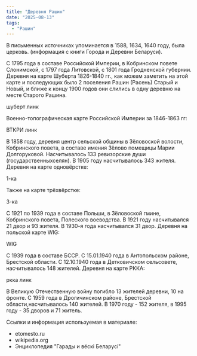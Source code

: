 ```yaml
---
title: "Деревня Рашин"
date: "2025-08-13"
tags: 
  - "Рашин"
---
```


В письменных источниках упоминается в 1588, 1634, 1640 году, была церковь. (информация с книги Города и Деревни Беларуси).

С 1795 года в составе Российской Империи, в Кобринском повете Слонимской, с 1797 года Литовской, с 1801 года Гродненской губернии. Деревня на карте Шуберта 1826-1840 гг., как можем заметить на этой карте и последующих было 2 поселения Рашин (Расень) Старый и Новый, и ближе к концу 1900 годов они слились в одну деревню на месте Старого Рашина.

шуберт линк

Военно-топографическая карте Российской Империи за 1846-1863 гг:

ВТКРИ линк

В 1858 году, деревня центр сельской общины в Зёловоской волости, Кобринского повета, в составе имения Зёлово помещицы Марии Долгоруковой. Насчитывалось 133 ревизорские души (государственныхселян). В 1905 году насчитывалось 343 жителя. Деревня на карте одновёрстке:

1-ка

Также на карте трёхвёрстке:

3-ка

С 1921 по 1939 года в составе Польши, в Зёловоской гмине, Кобринского повета, Полеского воеводства. В 1921 году насчитывался 21 двор и 93 жителя. В 1930-я года насчитывался 31 двор. Деревня на польской карте WIG:

WIG

С 1939 года в составе БССР. С 15.01.1940 года в Антопольском районе, Брестской области. С 12.10.1940 года в Детковичском сельсовете, насчитывалось 148 жителей. Деревня на карте РККА:

ркка линк

В Великую Отечественную войну погибло 13 жителей деревни, 10 на фронте. С 1959 года в Дрогичинском районе, Брестской области,насчитывалось 140 жителей. В 1970 году - 152 жителя, в 1995 году - 35 дворов и 71 житель.

Ссылки и информация используемая в материале:
- etomesto.ru
- wikipedia.org
- Энциклопедия "Гарады и вёскi Беларусi"
